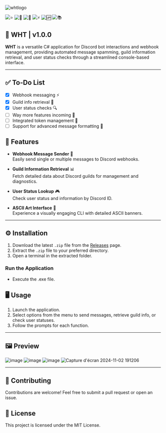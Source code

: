 ![whtlogo](https://github.com/user-attachments/assets/00724e2a-e268-4dad-b3d3-866fb51b1d14)


![⭐](https://img.shields.io/github/stars/planetwiide/wht?style=social)
![🍴](https://img.shields.io/github/forks/planetwiide/wht?style=social)
![🐞](https://img.shields.io/github/issues/planetwiide/wht)
![⚡](https://img.shields.io/github/commit-activity/m/planetwiide/wht)
![🆙](https://img.shields.io/github/last-commit/planetwiide/wht)
![📚](https://img.shields.io/github/license/planetwiide/wht)

## 🏯 WHT | v1.0.0

**WHT** is a versatile C# application for Discord bot interactions and webhook management, providing automated message spamming, guild information retrieval, and user status checks through a streamlined console-based interface.

---

## ✅ To-Do List

- [x] Webhook messaging ⚡
- [x] Guild info retrieval 🍃
- [x] User status checks 🔍
- [ ] Way more features incoming 👀
- [ ] Integrated token management 🏯
- [ ] Support for advanced message formatting 🎀

## 🚀 Features

- **Webhook Message Sender** 📩  
  Easily send single or multiple messages to Discord webhooks.

- **Guild Information Retrieval** 📊  
  Fetch detailed data about Discord guilds for management and diagnostics.

- **User Status Lookup** 🎮  
  Check user status and information by Discord ID.

- **ASCII Art Interface** 🖤  
  Experience a visually engaging CLI with detailed ASCII banners.

---

## ⚙️ Installation

1. Download the latest `.zip` file from the [Releases](https://github.com/planetwiide/wht/releases) page.
2. Extract the `.zip` file to your preferred directory.
3. Open a terminal in the extracted folder.

### Run the Application

- Execute the .exe file.

## 🖥️ Usage

1. Launch the application.
2. Select options from the menu to send messages, retrieve guild info, or check user statuses.
3. Follow the prompts for each function.

---
## 🖼️ Preview
![image](https://github.com/user-attachments/assets/7c214cf6-1824-44ac-9778-24ecf8114a23)
![image](https://github.com/user-attachments/assets/f0df41e4-101a-449c-a4e2-82ea23e08aba)
![image](https://github.com/user-attachments/assets/c281b88a-45f3-4d88-8eb7-e02885ce773f)
![Capture d'écran 2024-11-02 191206](https://github.com/user-attachments/assets/fcd55e6e-b721-43d7-a7ae-3bf1a14c85d6)



---

## 🤝 Contributing

Contributions are welcome! Feel free to submit a pull request or open an issue.

## 📄 License

This project is licensed under the MIT License.

